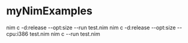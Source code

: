 # myNimExamples
nim c -d:release --opt:size --run test.nim
nim c -d:release --opt:size --cpu:i386 test.nim
nim c --run test.nim
